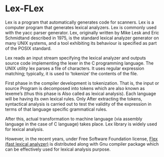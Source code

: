 # Lex-FLex

Lex is a program that automatically generates code for scanners. Lex is a computer program that generates lexical analyzers. Lex is commonly used with the yacc parser generator. Lex, originally written by Mike Lesk and Eric Schmidtand described in 1975, is the standard lexical analyzer generator on many UNIX systems, and a tool exhibiting its behaviour is specified as part of the POSIX standard.

Lex reads an input stream specifying the lexical analyzer and outputs source code implementing the lexer in the C programming language. The UNIX utility lex parses a file of characters. It uses regular expression matching; typically, it is used to ‘tokenize’ the contents of the file.

First phase in the compiler development is tokenization. That is, the input or source Program is decomposed into tokens which are also known as lexeme’s (thus this phase is Also called as lexical analysis). Each language will be having its own lexical rules. Only After extracting the tokens, syntactical analysis is carried out to test the validity of the expression in terms of that language specific grammatical rules.

After this, actual transformation to machine language (via assembly language in the case of C language) takes place. Lex library is widely used for lexical analysis.

However, in the recent years, under Free Software Foundation license, [Flex (fast lexical analyzer)](https://github.com/westes/flex) is distributed along with Gnu compiler package which can be effectively used for lexical analysis purpose.
